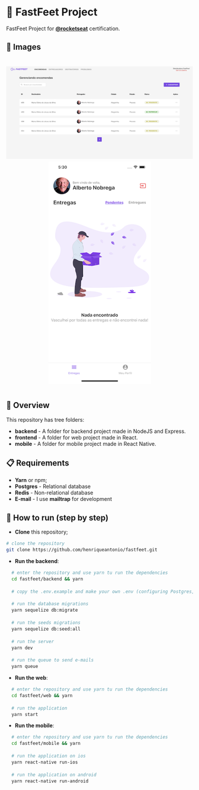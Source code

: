 # 👟 FastFeet Project

FastFeet Project for [**@rocketseat**](www.rocketseat.com.br) certification.

## 🗾 Images

<h1 align="center">
  <img src="backend/src/assets/web.png" alt="web"/>
  <img src="backend/src/assets/mobile.png" alt="mobile" />
<h1>

## 📃 Overview

This repository has tree folders:

- **backend** - A folder for backend project made in NodeJS and Express.
- **frontend** - A folder for web project made in React.
- **mobile** - A folder for mobile project made in React Native.

## 📋 Requirements

- **Yarn** or npm;
- **Postgres** - Relational database
- **Redis** - Non-relational database
- **E-mail** - I use **mailtrap** for development

## 🧾 How to run (step by step)

- **Clone** this repository;

```bash
# clone the repository
git clone https://github.com/henriqueantonio/fastfeet.git

```

- **Run the backend**:

```bash
  # enter the repository and use yarn tu run the dependencies
  cd fastfeet/backend && yarn

  # copy the .env.example and make your own .env (configuring Postgres, Redis, Mail and your APP_SECRET)

  # run the database migrations
  yarn sequelize db:migrate

  # run the seeds migrations
  yarn sequelize db:seed:all

  # run the server
  yarn dev

  # run the queue to send e-mails
  yarn queue
```

- **Run the web**:

```bash
  # enter the repository and use yarn tu run the dependencies
  cd fastfeet/web && yarn

  # run the application
  yarn start
```

- **Run the mobile**:

```bash
  # enter the repository and use yarn tu run the dependencies
  cd fastfeet/mobile && yarn

  # run the application on ios
  yarn react-native run-ios

  # run the application on android
  yarn react-native run-android
```
